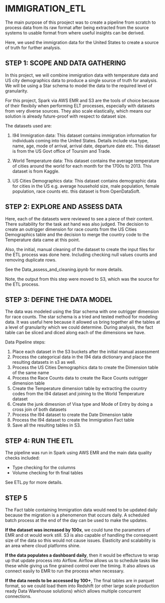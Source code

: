 # IMMIGRATION_ETL

The main purpose of this prooject was to create a pipeline from scratch to process data from its raw
format after being extracted from the source systems to usable format from where useful insights can be derived.

Here, we used the immigration data for the United States to create a source of truth for further analysis.

## STEP 1: SCOPE AND DATA GATHERING

In this project, we will combine immigration data with temperature data and US city demographics data to produce
a single source of truth for analysis. We will be using a Star schema to model the data to the required level
of granularity.

For this project, Spark via AWS EMR and S3 are the tools of choice because of their flexibily when performing ELT processes,
especially with datasets from very diverse sources. They also scale elastically, which means our solution is already future-proof
with respect to dataset size.

The datasets used are:
1. I94 Immigration data: This dataset contains immigration information for individuals coming into the United States. Details
include visa type, name, age, mode of arrival, arrival date, departure date etc. This dataset is from the US Govt office of Toursim and Trade.

2. World Temperature data: This dataset contains the average temperature of cities around the world for each month for the 1700s to 2013. 
This dataset is from Kaggle.

3. US Cities Demographics data: This dataset contains demographic data for cities in the US e.g. average household size, male population, female
population, race counts etc. this dataset is from OpenDataSoft.


## STEP 2: EXPLORE AND ASSESS DATA

Here, each of the datasets were reviewed to see a piece of their content. There suitability for the task ast hand was also judged.
The decision to create an outrigger dimension for race counts from the US Cities Demographics table and the decision to merge the country code 
to the Temperature data came at this point.

Also, the initial, manual cleaning of the dataset to create the input files for the ETL process was done here. Including checking null values counts
and removing duplicate rows.

See the Data_assess_and_cleaning.ipynb for more details.

Note, the output from this step were moved to S3, which was the source for the ETL process.


## STEP 3: DEFINE THE DATA MODEL

The data was modeled using the Star schema with one outrigger dimension for race counts. The star schema is a tried and tested 
method for modeling data. It was useful here because it allowed us bring together all the tables at a level of granularity which 
we could determine. During analysis, the fact table can be sliced and diced along each of the dimensions we have.

[]()

Data Pipeline steps:
1. Place each dataset in the S3 buckets after the initial manual assessment
2. Process the categorical data in the I94 data dictionary and place the resulting datasets in s3 as well.
3. Process the US Cities Demographics data to create the Dimension table of the same name
4. Process the Race Counts data to create the Race Counts outrigger dimension table
5. Create the Temperature dimension table by extracting the country codes from the I94 dataset and joining to the World Temperature dataset
6. Create the junk dimesnion of Visa type and Mode of Entry by doing a cross join of both datasets
7. Process the I94 dataset to create the Date Dimension table
8. Process the I94 dataset to create the Immigration Fact table
9. Save all the resulting tables in S3.


## STEP 4: RUN THE ETL
The pipeline was run in Spark using AWS EMR and the main data quality checks included:
- Type checking for the columns
- Volume checking for th final tables

See ETL.py for more details.

## STEP 5

The Fact table containing Immigration data would need to be updated daily because the migration is a phenomenon that occurs daily. A scheduled batch process
at the end of the day can be used to make the updates.

**If the dataset was increased by 100x**, we could tune the parameters of EMR and ot would work still. S3 is also capable of handling the consequent size of the
data so this would not cause issues. Elasticity and scalability is an area where cloud platforms shine.

**If the data populates a dashboard daily**, then it would be effectuve to wrap up that update process into Airflow. Airflow allows us to schedule tasks like these while giving us fine grained control over the timing. It also allows us connect easily to EMR to run the process when necessary.

**If the data needs to be accessed by 100+**, The final tables are in parquet format, so we could load them into Redshift (or other large scale production ready Data Warehouse solutions) which allows multiple concurrent connections.
